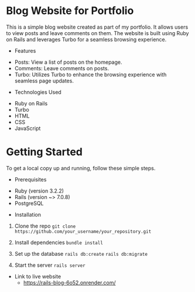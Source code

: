 # Blog Website for Portfolio

This is a simple blog website created as part of my portfolio. It allows users to view posts and leave comments on them. The website is built using Ruby on Rails and leverages Turbo for a seamless browsing experience.

* Features
- Posts: View a list of posts on the homepage.
- Comments: Leave comments on posts.
- Turbo: Utilizes Turbo to enhance the browsing experience with seamless page updates.

* Technologies Used
- Ruby on Rails
- Turbo
- HTML
- CSS
- JavaScript

# Getting Started

To get a local copy up and running, follow these simple steps.

* Prerequisites

- Ruby (version 3.2.2)
- Rails (version ~> 7.0.8)
- PostgreSQL

* Installation
1. Clone the repo
  `git clone https://github.com/your_username/your_repository.git`

2. Install dependencies
   `bundle install`

3. Set up the database
  `rails db:create`
  `rails db:migrate`

4. Start the server
  `rails server`
 

* Link to live website
  - https://rails-blog-6o52.onrender.com/
